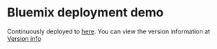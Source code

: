 # Bluemix deployment demo #
Continuously deployed to [here](https://demo-webserver-bluemix.mybluemix.net/). You can view the version information at [Version info](https://demo-webserver-bluemix.mybluemix.net/version)
